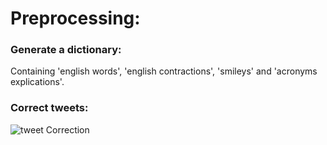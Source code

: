 # Preprocessing:

### Generate a dictionary:
Containing 'english words', 'english contractions', 'smileys' and 'acronyms explications'.

### Correct tweets:
![tweet Correction](https://raw.githubusercontent.com/khalidomari/ML_Project2-Tweet-Sentiment-Analysis/blob/master/Preprocessing/preprocessing.png)
